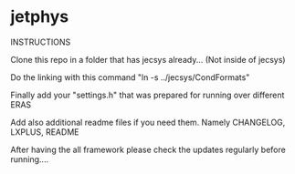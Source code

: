 # jetphys
INSTRUCTIONS

Clone this repo in a folder that has jecsys already... (Not inside of jecsys)

Do the linking with this command  "ln -s ../jecsys/CondFormats"

Finally add your "settings.h" that was prepared for running over different ERAS

Add also additional readme files if you need them. Namely CHANGELOG, LXPLUS, README

After having the all framework please check the updates regularly before running....

